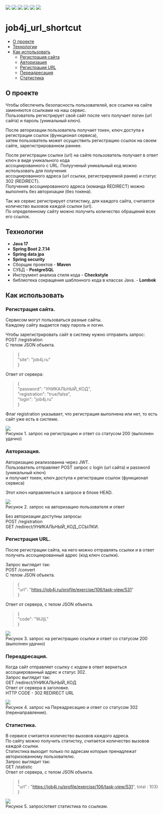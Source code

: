 ![](https://img.shields.io/badge/Java-17-orange)
![](https://img.shields.io/badge/Maven-3-red)
![](https://img.shields.io/badge/Spring%20boot-%202.7.14-green)
![](https://img.shields.io/badge/PostgreSQL-%3E%3D%209-informational)
![](https://img.shields.io/badge/-JDBC-blue)
![](https://img.shields.io/badge/-checkstyle-lightgrey)

# job4j_url_shortcut
 - [О проекте](https://github.com/IvanPavlovets/job4j_url_shortcut/tree/master#%D0%BE-%D0%BF%D1%80%D0%BE%D0%B5%D0%BA%D1%82%D0%B5)
 - [Технологии](https://github.com/IvanPavlovets/job4j_url_shortcut/tree/master#%D1%82%D0%B5%D1%85%D0%BD%D0%BE%D0%BB%D0%BE%D0%B3%D0%B8%D0%B8) 
 - [Как использовать](https://github.com/IvanPavlovets/job4j_url_shortcut/tree/master#%D0%BA%D0%B0%D0%BA-%D0%B8%D1%81%D0%BF%D0%BE%D0%BB%D1%8C%D0%B7%D0%BE%D0%B2%D0%B0%D1%82%D1%8C)
   - [Регистрация сайта](https://github.com/IvanPavlovets/job4j_url_shortcut/tree/master#%D1%80%D0%B5%D0%B3%D0%B8%D1%81%D1%82%D1%80%D0%B0%D1%86%D0%B8%D1%8F-%D1%81%D0%B0%D0%B9%D1%82%D0%B0)
   - [Авторизация](https://github.com/IvanPavlovets/job4j_url_shortcut/tree/master#%D0%B0%D0%B2%D1%82%D0%BE%D1%80%D0%B8%D0%B7%D0%B0%D1%86%D0%B8%D1%8F)
   - [Регистрация URL](https://github.com/IvanPavlovets/job4j_url_shortcut/tree/master#%D1%80%D0%B5%D0%B3%D0%B8%D1%81%D1%82%D1%80%D0%B0%D1%86%D0%B8%D1%8F-url)
   - [Переадресация](https://github.com/IvanPavlovets/job4j_url_shortcut/tree/master#%D0%BF%D0%B5%D1%80%D0%B5%D0%B0%D0%B4%D1%80%D0%B5%D1%81%D0%B0%D1%86%D0%B8%D1%8F)
   - [Статистика](https://github.com/IvanPavlovets/job4j_url_shortcut/tree/master#%D1%81%D1%82%D0%B0%D1%82%D0%B8%D1%81%D1%82%D0%B8%D0%BA%D0%B0)
## О проекте
Чтобы обеспечить безопасность пользователей, все ссылки на сайте заменяются ссылками на наш сервис.<br>
Пользователь регистрирует свой сайт после чего получает логин (url сайта) и пароль (уникальный ключ).<br>

После авторизации пользователь получает токен, ключ доступа к регистрации ссылок (функционал сервиса),<br>
затем пользователь может осуществить регистрацию ссылок на своем сайте, зарегистрированном раннее.<br>

После регистрации ссылки (url) на сайте пользователь получает в ответ ключ в виде уникального кода<br>
ассоциированного с URL. Полуученый уникальный код можно использовать для получения<br>
ассоциированного адреса (url ссылки, регистрируемой ранее) и статус 302 (REDIRECT).<br>
Получения ассоциированного адреса (команда REDIRECT) можно выполнять без авторизации (без токена).<br>

Так же сервис регистрирует статистику, для каждого сайта, считается количество вызовов каждой ссылки (url).<br>
По определенному сайту можно получить количество обращений всех его ссылок.<br>


## Технологии
 * **Java 17**
 * **Spring Boot 2.7.14**
 * **Spring data jpa**
 * **Spring security**
 * Сборщик проектов - **Maven**
 * СУБД - **PostgreSQL**
 * Инструмент анализа стиля кода - **Checkstyle**
 * библиотека сокращения шаблонного кода в классах Java. - **Lombok**

## Как использовать
### Регистрация сайта.
Сервисом могут пользоваться разные сайты. <br>
Каждому сайту выдается пару пароль и логин. <br>

Чтобы зарегистрировать сайт в систему нужно отправить запрос: <br> 
POST /registration <br>
C телом JSON объекта. <br>
>{ <br>
>  "site": "job4j.ru" <br>
>} <br>

Ответ от сервера:<br>
>{ <br>
>  "password": "УНИКАЛЬНЫЙ_КОД", <br>
>  "registration": "true/false", <br>
>  "login": "job4j.ru" <br>
>} <br>

Флаг registration указывает, что регистрация выполнена или нет, то есть сайт уже есть в системе. <br>

![](images/registration.jpg) <br>
Рисунок 1. запрос на регистрацию и ответ со статусом 200 (выполнен удачно) <br>
### Авторизация.
Авторизацию реализованна через JWT. <br>
Пользователь отправляет POST запрос с login (url сайта) и password (уникальный ключ) <br>
и получает токен, ключ доступа к регистрации ссылок (функционал сервиса) <br>

Этот ключ направляеться в запросе в блоке HEAD. <br>

![](images/login.jpg) <br>
Рисунок 2. запрос на авторизацию пользователя и ответ <br>

Без авторизации доступны запросы: <br>
POST /registration<br>
GET /redirect/УНИКАЛЬНЫЙ_КОД_ССЫЛКИ. <br>
### Регистрация URL.
После регистрации сайта, на него можно отправлять ссылки и в ответ <br>
получать ассоциированный адрес (код ключ ссылки). <br>

Запрос выглядит так: <br>
POST /convert <br>
C телом JSON объекта. <br>
>{ <br>
>  "url": "https://job4j.ru/profile/exercise/106/task-view/531" <br>
>} <br>

Ответ от сервера, c телом JSON объекта. <br>
>{ <br>
>  "code": "WJIjL" <br>
>} <br>
>
![](images/convert.jpg) <br> 
Рисунок 3. запрос на регистрацию ссылки и ответ со статусом 200 (выполнен удачно) <br>
### Переадресация.
Когда сайт отправляет ссылку с кодом в ответ вернеться ассоциированный адрес и статус 302. <br>
Запрос выглядит так: <br>
GET /redirect/УНИКАЛЬНЫЙ_КОД <br>
Ответ от сервера в заголовке. <br>
HTTP CODE - 302 REDIRECT URL <br>

![](images/redirect.jpg) <br>
Рисунок 4. запрос на Переадресацию и ответ со статусом 302 (перенаправление). <br>
### Статистика.
В сервисе считается количество вызовов каждого адреса. <br>
По сайту можно получить статистку, считается количество вызовов каждой ссылки. <br>
Статистика выходит только по адресам которые пренадлежат авторизованному пользователю. <br>
Запрос выглядит так: <br>
GET /statistic <br>
Ответ от сервера, c телом JSON объекта. <br>
>{ <br>
>  "url" : "https://job4j.ru/profile/exercise/106/task-view/531", total : 103} <br>
>} <br>

![](images/statistic.jpg) <br>
Рисунок 5. запрос/ответ статистика по ссылкам. <br>